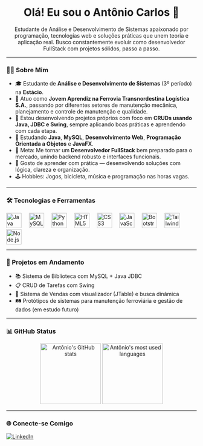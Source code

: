 <h1 align="center">Olá! Eu sou o Antônio Carlos 👋</h1>

<p align="center">
  Estudante de Análise e Desenvolvimento de Sistemas apaixonado por programação, tecnologias web e soluções práticas que unem teoria e aplicação real. Busco constantemente evoluir como desenvolvedor FullStack com projetos sólidos, passo a passo.
</p>

---

### 👨‍💻 Sobre Mim

- 🎓 Estudante de **Análise e Desenvolvimento de Sistemas** (3º período) na **Estácio**.
- 🚂 Atuo como **Jovem Aprendiz na Ferrovia Transnordestina Logística S.A.**, passando por diferentes setores de manutenção mecânica, planejamento e controle de manutenção e qualidade.
- 🔧 Estou desenvolvendo projetos próprios com foco em **CRUDs usando Java, JDBC e Swing**, sempre aplicando boas práticas e aprendendo com cada etapa.
- 🌱 Estudando **Java**, **MySQL**, **Desenvolvimento Web**, **Programação Orientada a Objetos** e **JavaFX**.
- 🎯 Meta: Me tornar um **Desenvolvedor FullStack** bem preparado para o mercado, unindo backend robusto e interfaces funcionais.
- 🧠 Gosto de aprender com prática — desenvolvendo soluções com lógica, clareza e organização.
- 🕹️ Hobbies: Jogos, bicicleta, música e programação nas horas vagas.

---

### 🛠 Tecnologias e Ferramentas

<div align="left">
  <img src="https://cdn.jsdelivr.net/gh/devicons/devicon/icons/java/java-original.svg" height="40" alt="Java" />
  <img width="12" />
  <img src="https://cdn.jsdelivr.net/gh/devicons/devicon/icons/mysql/mysql-original.svg" height="40" alt="MySQL" />
  <img width="12" />
  <img src="https://cdn.jsdelivr.net/gh/devicons/devicon/icons/python/python-original.svg" height="40" alt="Python" />
  <img width="12" />
  <img src="https://cdn.jsdelivr.net/gh/devicons/devicon/icons/html5/html5-original.svg" height="40" alt="HTML5" />
  <img width="12" />
  <img src="https://cdn.jsdelivr.net/gh/devicons/devicon/icons/css3/css3-original.svg" height="40" alt="CSS3" />
  <img width="12" />
  <img src="https://cdn.jsdelivr.net/gh/devicons/devicon/icons/javascript/javascript-original.svg" height="40" alt="JavaScript" />
  <img width="12" />
  <img src="https://cdn.jsdelivr.net/gh/devicons/devicon/icons/bootstrap/bootstrap-original.svg" height="40" alt="Bootstrap" />
  <img width="12" />
  <img src="https://cdn.jsdelivr.net/gh/devicons/devicon/icons/tailwindcss/tailwindcss-original-wordmark.svg" height="40" alt="TailwindCSS" />
  <img width="12" />
  <img src="https://cdn.jsdelivr.net/gh/devicons/devicon/icons/nodejs/nodejs-original.svg" height="40" alt="Node.js" />
</div>

---

### 🧩 Projetos em Andamento

- 📚 Sistema de Biblioteca com MySQL + Java JDBC
- 📋 CRUD de Tarefas com Swing
- 🛒 Sistema de Vendas com visualizador (JTable) e busca dinâmica
- 🛤️ Protótipos de sistemas para manutenção ferroviária e gestão de dados (em estudo futuro)

---

### 📊 GitHub Status

<div align="center">
  <img src="https://github-readme-stats.vercel.app/api?username=c0mcod&show_icons=true&include_all_commits=true&count_private=true&theme=dracula&hide_border=false" height="160" alt="Antônio's GitHub stats" />
  <img src="https://github-readme-stats.vercel.app/api/top-langs?username=c0mcod&layout=compact&langs_count=5&theme=dracula&hide_border=false" height="160" alt="Antônio's most used languages" />
</div>

---

### 🌐 Conecte-se Comigo

<div align="left">
  <a href="https://www.linkedin.com/in/antônio-carlos-da-silva-9533a9238" target="_blank">
    <img src="https://img.shields.io/badge/LinkedIn-0A66C2?style=for-the-badge&logo=linkedin&logoColor=white" alt="LinkedIn" />
  </a>
</div>
